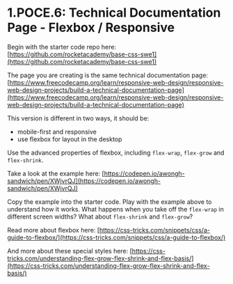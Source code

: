 # 1.POCE.6: Technical Documentation Page - Flexbox / Responsive

Begin with the starter code repo here: [https://github.com/rocketacademy/base-css-swe1](https://github.com/rocketacademy/base-css-swe1)

The page you are creating is the same technical documentation page: [https://www.freecodecamp.org/learn/responsive-web-design/responsive-web-design-projects/build-a-technical-documentation-page](https://www.freecodecamp.org/learn/responsive-web-design/responsive-web-design-projects/build-a-technical-documentation-page)  
  
This version is different in two ways, it should be:

* mobile-first and responsive
* use flexbox for layout in the desktop

Use the advanced properties of flexbox, including `flex-wrap`, `flex-grow` and `flex-shrink`. 

Take a look at the example here: [https://codepen.io/awongh-sandwich/pen/XWjvrQJ](https://codepen.io/awongh-sandwich/pen/XWjvrQJ)

Copy the example into the starter code. Play with the example above to understand how it works. What happens when you take off the `flex-wrap` in different screen widths? What about `flex-shrink` and `flex-grow`?  
  
Read more about flexbox here: [https://css-tricks.com/snippets/css/a-guide-to-flexbox/](https://css-tricks.com/snippets/css/a-guide-to-flexbox/)  
  
And more about these special styles here: [https://css-tricks.com/understanding-flex-grow-flex-shrink-and-flex-basis/](https://css-tricks.com/understanding-flex-grow-flex-shrink-and-flex-basis/)

